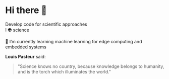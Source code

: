 # Hi there 👋

Develop code for scientific approaches<br>
I :alien: science

🌱 I’m currently learning machine learning for edge computing and embedded systems

**Louis Pasteur** said:
>"Science knows no country, because knowledge belongs to humanity, and is the torch which illuminates the world."

<!--
**ricoen/ricoen** is a ✨ _special_ ✨ repository because its `README.md` (this file) appears on your GitHub profile.

Here are some ideas to get you started:

- 🔭 I’m currently working on ...
- 🌱 I’m currently learning ...
- 👯 I’m looking to collaborate on ...
- 🤔 I’m looking for help with ...
- 💬 Ask me about ...
- 📫 How to reach me: ...
- 😄 Pronouns: ...
- ⚡ Fun fact: ...
-->
